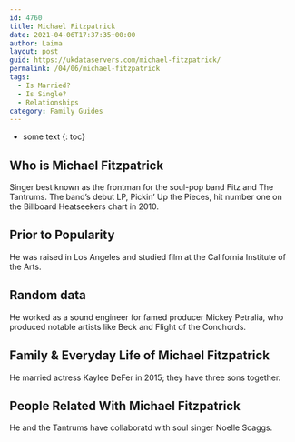 ```yaml
---
id: 4760
title: Michael Fitzpatrick
date: 2021-04-06T17:37:35+00:00
author: Laima
layout: post
guid: https://ukdataservers.com/michael-fitzpatrick/
permalink: /04/06/michael-fitzpatrick
tags:
  - Is Married?
  - Is Single?
  - Relationships
category: Family Guides
---
```


* some text
{: toc}


## Who is Michael Fitzpatrick
                  
                  
                  
Singer best known as the frontman for the soul-pop band Fitz and The Tantrums. The band&#8217;s debut LP, Pickin&#8217; Up the Pieces, hit number one on the Billboard Heatseekers chart in 2010.
                  
              
            
              
            
                
                
                
## Prior to Popularity
                  
                  
                  
He was raised in Los Angeles and studied film at the California Institute of the Arts.
                  
              
            
              
            
                
                
                
## Random data
                  
                  
                  
He worked as a sound engineer for famed producer Mickey Petralia, who produced notable artists like Beck and Flight of the Conchords.
                  
              
            
              
            
                
                
                
## Family & Everyday Life of Michael Fitzpatrick
                  
                  
                  
He married actress Kaylee DeFer in 2015; they have three sons together. 
                  
              
            
              
            
                
                
                
## People Related With Michael Fitzpatrick
                  
                  
                  
He and the Tantrums have collaboratd with soul singer Noelle Scaggs.
                  
              
            
              
            
                
              
            
              
              
            
            
              
            
          
          
          